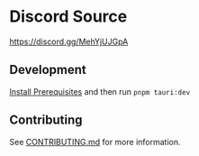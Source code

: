 # Discord Source

https://discord.gg/MehYjUJGpA

## Development

[Install Prerequisites](https://tauri.app/v1/guides/getting-started/prerequisites)
and then run `pnpm tauri:dev`

## Contributing

See [CONTRIBUTING.md](./.github/CONTRIBUTING.md) for more information.